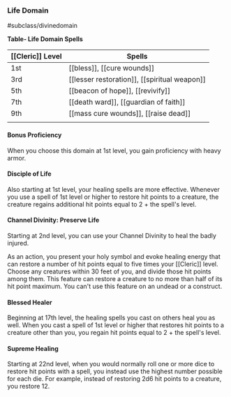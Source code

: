 ### Life Domain
#subclass/divinedomain

**Table- Life Domain Spells**

| [[Cleric]] Level | Spells                               |
|--------------|--------------------------------------|
| 1st          | [[bless]], [[cure wounds]]                   |
| 3rd          | [[lesser restoration]], [[spiritual weapon]] |
| 5th          | [[beacon of hope]], [[revivify]]             |
| 7th          | [[death ward]], [[guardian of faith]]        |
| 9th          | [[mass cure wounds]], [[raise dead]]         |
|              |                                      |

#### Bonus Proficiency

When you choose this domain at 1st level, you gain proficiency with heavy armor.

#### Disciple of Life

Also starting at 1st level, your healing spells are more effective. Whenever you use a spell of 1st level or higher to restore hit points to a creature, the creature regains additional hit points equal to 2 + the spell's level.

#### Channel Divinity: Preserve Life

Starting at 2nd level, you can use your Channel Divinity to heal the badly injured.

As an action, you present your holy symbol and evoke healing energy that can restore a number of hit points equal to five times your [[Cleric]] level. Choose any creatures within 30 feet of you, and divide those hit points among them. This feature can restore a creature to no more than half of its hit point maximum. You can't use this feature on an undead or a construct.

#### Blessed Healer

Beginning at 17th level, the healing spells you cast on others heal you as well. When you cast a spell of 1st level or higher that restores hit points to a creature other than you, you regain hit points equal to 2 + the spell's level.

#### Supreme Healing

Starting at 22nd level, when you would normally roll one or more dice to restore hit points with a spell, you instead use the highest number possible for each die. For example, instead of restoring 2d6 hit points to a creature, you restore 12.